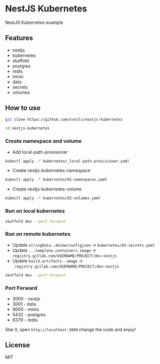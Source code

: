 # NestJS Kubernetes

NestJS Kubernetes example

## Features
- nestjs
- kubernetes
- skaffold
- postgres
- redis
- minio
- data
- secrets
- volumes

## How to use

```sh
git clone https://github.com/svtslv/nestjs-kubernetes
```

```sh
cd nestjs-kubernetes
```

### Create namespace and volume

- Add local-path-provisioner

```sh
kubectl apply -f kubernetes/_local-path-provisioner.yaml
```

- Create nestjs-kubernetes-namespace

```sh
kubectl apply -f kubernetes/01-namespaces.yaml
```

- Create nestjs-kubernetes-volume

```sh
kubectl apply -f kubernetes/02-volumes.yaml
```

### Run on local kubernetes

```sh
skaffold dev --port-forward
```

### Run on remote kubernetes

- Update `stringData..dockerconfigjson` -> `kubernetes/03-secrets.yaml`
- Update `...template.containers.image` -> `registry.gitlab.com/USERNAME/PROJECT/dev-nestjs`
- Update `build.artifacts.-image` -> `.registry.gitlab.com/USERNAME/PROJECT/dev-nestjs`

```sh
skaffold dev --port-forward
```

### Port Forward

- 3000 - nestjs
- 3001 - data
- 9000 - minio
- 5432 - postgres
- 6379 - redis

Star it, open `http://localhost:3000` change the code and enjoy!

## License

MIT